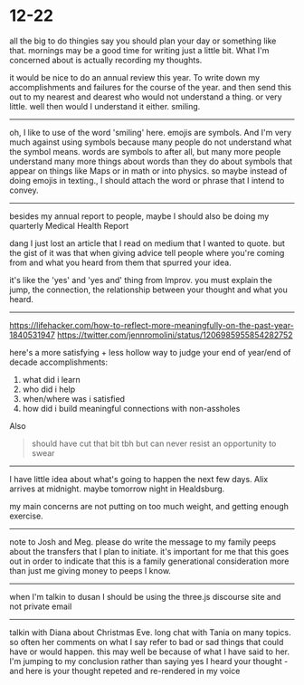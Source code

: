 <h1>12-22</h1>

 all the big to do thingies say you should plan your day or something like that. mornings may be a good time for writing just a little bit. What I'm concerned about is actually recording my thoughts.

it would be nice to do an annual review this year. To write down my accomplishments and failures for the course of the year. and then send this out to my nearest and dearest who would not understand a thing. or very little. well then would I understand it either. smiling.

***

oh, I like to use of the word 'smiling' here. emojis are symbols. And I'm very much against using symbols because many people do not understand what the symbol means. words are symbols to after all, but many more people understand many more things about words than they do about symbols that appear on things like Maps or in math or into physics. so maybe instead of doing emojis in texting., I should attach the word or phrase that I intend to convey.

***

besides my annual report to people, maybe I should also be doing my quarterly Medical Health Report

dang I just lost an article that I read on medium that I wanted to quote. but the gist of it was that when giving advice tell people where you're coming from and what you heard from them that spurred your idea.


it's like the 'yes' and 'yes and' thing from Improv. you must explain the jump, the connection, the relationship between your thought and what you heard.

***
https://lifehacker.com/how-to-reflect-more-meaningfully-on-the-past-year-1840531947
https://twitter.com/jennromolini/status/1206985955854282752

here's a more satisfying + less hollow way to judge your end of year/end of decade accomplishments:
1. what did i learn
2. who did i help 
3. when/where was i satisfied
4. how did i build meaningful connections with non-assholes

Also

> should have cut that bit tbh but can never resist an opportunity to swear


***

I have little idea about what's going to happen the next few days. Alix arrives at midnight. maybe tomorrow night in Healdsburg.

my main concerns are not putting on too much weight, and getting enough exercise.

***

note to Josh and Meg. please do write the message to my family peeps about the transfers that I plan to initiate. it's important for me that this goes out in order to indicate that this is a family generational consideration more than just me giving money to peeps I know.


***

when I'm talkin to dusan I should be using the three.js discourse site and not private email


***

talkin with Diana about Christmas Eve. long chat with Tania on many topics. so often her comments on what I say refer to bad or sad things that could have or would happen. this may well be because of what I have said to her. I'm jumping to my conclusion rather than saying yes I heard your thought - and here is your thought repeted and re-rendered in my voice
